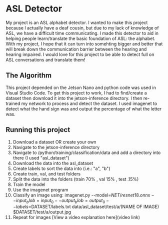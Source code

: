# ASL Detector

 My project is an ASL alphabet detector. I wanted to make this project because I actually have a deaf cousin, but due to my lack of knowledge of ASL, we have a difficult time communicating. I made this detector to aid in helping people learn/translate the basic foundation of ASL: the alphabet. With my project, I hope that it can turn into somehting bigger and better that will break down the communication barrier between the hearing and hearing impaired. I would love for this project to be able to detect full on ASL conversations and translate them!
 
## The Algorithm

This project depended on the Jetson Nano and python code was used in Visual Studio Code. To get this project to work, I had to find/create a dataset then download it into the jetson-inference directory. I then re-trained my network to process and detect the dataset. I used imagenet to detect what the hand sign was and output the percentage of what the letter was. 

## Running this project
1. Download a dataset OR create your own
2. Navigate to the jetson-inference directory
3. Navigate to /python/training/classification/data and add a directory into there (I used "asl_dataset")
4. Download the data into the asl_dataset
5. Create labels to sort the data into (i.e.: "a", "b")
6. Create train, val, and test folders
7. Split the data into the folders (train 70% , val 15% , test .15%)
8. Train the model
9. Use the imagenet program
10. Classify an image using: imagenet.py --model=$NET/resnet18.onnx --input_blob=input_0 --output_blob=output_0 --labels=$DATASET/labels.txt data/asl_dataset/test/a/(NAME OF IMAGE) $DATASET/test/a/output.jpg
11. Repeat for images
[View a video explanation here](video link)
